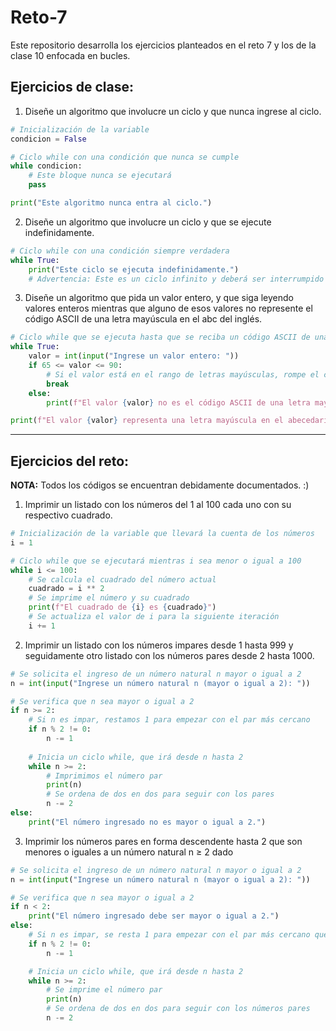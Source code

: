 # Reto-7
Este repositorio desarrolla los ejercicios planteados en el reto 7 y los de la clase 10 enfocada en bucles.

## **Ejercicios de clase:**

1. Diseñe un algoritmo que involucre un ciclo y que nunca ingrese al ciclo.
   
```python
# Inicialización de la variable
condicion = False

# Ciclo while con una condición que nunca se cumple
while condicion:
    # Este bloque nunca se ejecutará
    pass

print("Este algoritmo nunca entra al ciclo.")
```


2. Diseñe un algoritmo que involucre un ciclo y que se ejecute indefinidamente.
```python
# Ciclo while con una condición siempre verdadera
while True:
    print("Este ciclo se ejecuta indefinidamente.")
    # Advertencia: Este es un ciclo infinito y deberá ser interrumpido manualmente.
```

3. Diseñe un algoritmo que pida un valor entero, y que siga leyendo valores enteros mientras que alguno de esos valores no represente el código ASCII de una letra mayúscula en el abc del inglés.
```python
# Ciclo while que se ejecuta hasta que se reciba un código ASCII de una letra mayúscula en inglés
while True:
    valor = int(input("Ingrese un valor entero: "))
    if 65 <= valor <= 90:
        # Si el valor está en el rango de letras mayúsculas, rompe el ciclo
        break
    else:
        print(f"El valor {valor} no es el código ASCII de una letra mayúscula en inglés.")

print(f"El valor {valor} representa una letra mayúscula en el abecedario inglés.")
```
_________________________________________________________________________________________________________________________________________________________

## **Ejercicios del reto:**
**NOTA:** Todos los códigos se encuentran debidamente documentados. :) 

1. Imprimir un listado con los números del 1 al 100 cada uno con su respectivo cuadrado.
   
```python
# Inicialización de la variable que llevará la cuenta de los números
i = 1

# Ciclo while que se ejecutará mientras i sea menor o igual a 100
while i <= 100:
    # Se calcula el cuadrado del número actual
    cuadrado = i ** 2
    # Se imprime el número y su cuadrado
    print(f"El cuadrado de {i} es {cuadrado}")
    # Se actualiza el valor de i para la siguiente iteración
    i += 1
```

2. Imprimir un listado con los números impares desde 1 hasta 999 y seguidamente otro listado con los números pares desde 2 hasta 1000.
   
```python
# Se solicita el ingreso de un número natural n mayor o igual a 2
n = int(input("Ingrese un número natural n (mayor o igual a 2): "))

# Se verifica que n sea mayor o igual a 2
if n >= 2:
    # Si n es impar, restamos 1 para empezar con el par más cercano
    if n % 2 != 0:
        n -= 1
    
    # Inicia un ciclo while, que irá desde n hasta 2
    while n >= 2:
        # Imprimimos el número par
        print(n)
        # Se ordena de dos en dos para seguir con los pares
        n -= 2
else:
    print("El número ingresado no es mayor o igual a 2.")
```

3. Imprimir los números pares en forma descendente hasta 2 que son menores o iguales a un número natural n ≥ 2 dado
   
```python
# Se solicita el ingreso de un número natural n mayor o igual a 2
n = int(input("Ingrese un número natural n (mayor o igual a 2): "))

# Se verifica que n sea mayor o igual a 2
if n < 2:
    print("El número ingresado debe ser mayor o igual a 2.")
else:
    # Si n es impar, se resta 1 para empezar con el par más cercano que sea menor que n
    if n % 2 != 0:
        n -= 1

    # Inicia un ciclo while, que irá desde n hasta 2
    while n >= 2:
        # Se imprime el número par
        print(n)
        # Se ordena de dos en dos para seguir con los números pares
        n -= 2
```



```python
```


```python
```


